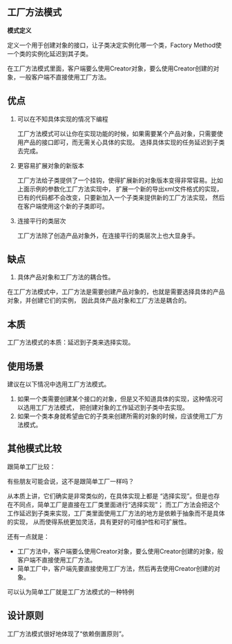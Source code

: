 ## 工厂方法模式

**模式定义**

定义一个用于创建对象的接口，让子类决定实例化哪一个类，Factory Method使一个类的实例化延迟到其子类。

在工厂方法模式里面，客户端要么使用Creator对象，要么使用Creator创建的对象，一般客户端不直接使用工厂方法。

## 优点
1. 可以在不知具体实现的情况下编程

    工厂方法模式可以让你在实现功能的时候，如果需要某个产品对象，只需要使用产品的接口即可，而无需关心具体的实现。
选择具体实现的任务延迟到子类去完成。

1. 更容易扩展对象的新版本

    工厂方法给子类提供了一个挂钩，使得扩展新的对象版本变得非常容易。比如上面示例的参数化工厂方法实现中，
扩展一个新的导出xml文件格式的实现，已有的代码都不会改变，只要新加入一个子类来提供新的工厂方法实现，
然后在客户端使用这个新的子类即可。

1. 连接平行的类层次

    工厂方法除了创造产品对象外，在连接平行的类层次上也大显身手。

## 缺点

1. 具体产品对象和工厂方法的耦合性。

在工厂方法模式中，工厂方法是需要创建产品对象的，也就是需要选择具体的产品对象，并创建它们的实例，
因此具体产品对象和工厂方法是耦合的。

## 本质
工厂方法模式的本质：延迟到子类来选择实现。

## 使用场景

建议在以下情况中选用工厂方法模式。

1. 如果一个类需要创建某个接口的对象，但是又不知道具体的实现，这种情况可以选用工厂方法模式，
把创建对象的工作延迟到子类中去实现。
2. 如果一个类本身就希望由它的子类来创建所需的对象的时候，应该使用工厂方法模式。

## 其他模式比较

跟简单工厂比较：

有些朋友可能会说，这不是跟简单工厂一样吗？

从本质上讲，它们确实是非常类似的，在具体实现上都是 “选择实现”。但是也存在不同点，简单工厂是直接在工厂类里面进行“选择实现”；
而工厂方法会把这个工作延迟到子类来实现，工厂类里面使用工厂方法的地方是依赖于抽象而不是具体的实现，
从而使得系统更加灵活，具有更好的可维护性和可扩展性。

还有一点就是：

* 工厂方法中，客户端要么使用Creator对象，要么使用Creator创建的对象，般客户端不直接使用工厂方法。
* 简单工厂中，客户端先要直接使用工厂方法，然后再去使用Creator创建的对象。

可以认为简单工厂就是工厂方法模式的一种特例

## 设计原则

工厂方法模式很好地体现了“依赖倒置原则”。

